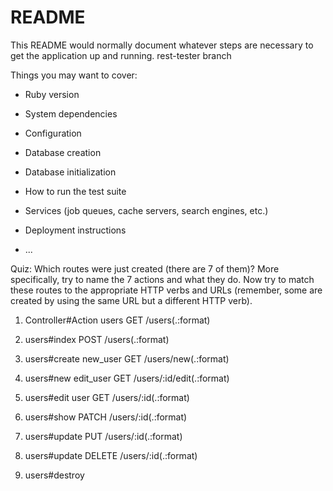 # README

This README would normally document whatever steps are necessary to get the
application up and running.
rest-tester branch

Things you may want to cover:

* Ruby version

* System dependencies

* Configuration

* Database creation

* Database initialization

* How to run the test suite

* Services (job queues, cache servers, search engines, etc.)

* Deployment instructions

* ...


Quiz: Which routes were just created (there are 7 of them)? More specifically, try to name the 7 actions and what they do. Now try to match these routes to the appropriate HTTP verbs and URLs (remember, some are created by using the same URL but a different HTTP verb).

1. Controller#Action
users GET    /users(.:format)                        

2. users#index
POST   /users(.:format)
                                                              
3. users#create
new_user GET    /users/new(.:format)                                                                     
4. users#new
edit_user GET    /users/:id/edit(.:format)                                           

5. users#edit
user GET    /users/:id(.:format)                                                     

6. users#show
PATCH  /users/:id(.:format)                                                          

7. users#update
PUT    /users/:id(.:format)
                                                          
8. users#update
DELETE /users/:id(.:format)                                                          

9. users#destroy
